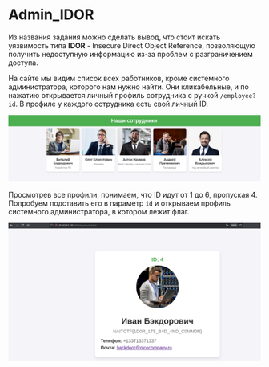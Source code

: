 # Admin_IDOR

Из названия задания можно сделать вывод, что стоит искать уязвимость типа **IDOR** - Insecure Direct Object Reference, позволяющую получить недоступную информацию из-за проблем с разграничением доступа.

На сайте мы видим список всех работников, кроме системного администратора, которого нам нужно найти. Они кликабельные, и по нажатию открывается личный профиль сотрудника с ручкой `/employee?id`. В профиле у каждого сотрудника есть свой личный ID.

![Главная страница](writeup/site.png)  

Просмотрев все профили, понимаем, что ID идут от 1 до 6, пропуская 4. Попробуем подставить его в параметр `id` и открываем профиль системного администратора, в котором лежит флаг.

![Получение флага](writeup/solve.png)

